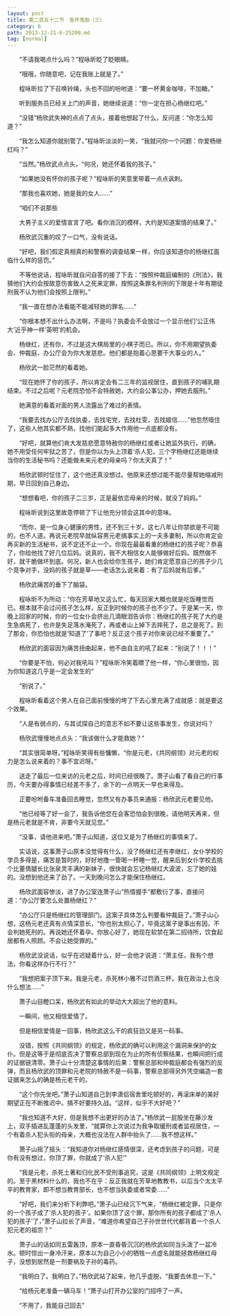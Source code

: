 ```yaml
---
layout: post
title: 第二百五十二节　各怀鬼胎（三）
category: 6
path: 2013-12-21-6-25200.md
tag: [normal]
---
```


　　“不请我喝点什么吗？”程咏昕眨了眨眼睛。

　　“哦哦，你随意吧，记在我账上就是了。”

　　程咏昕拉了下召唤铃绳，头也不回的吩咐道：“要一杯黄金咖啡，不加糖。”

　　听到服务员已经关上门的声音，她继续说道：“你一定在担心杨继红吧。”

　　“没错”杨欣武失神的点点了点头，接着他想起了什么，反问道：“你怎么知道？”

　　“我怎么知道你就别管了。”程咏昕淡淡的一笑，“我就问你一个问题：你爱杨继红吗？”

　　“当然。”杨欣武点点头，“何况，她还怀着我的孩子。”

　　“如果她没有怀你的孩子呢？”程咏昕的笑意里带着一点点讽刺。

　　“那我也喜欢她，她是我的女人……”

　　“咱们不说那些

　　大男子主义的爱情宣言了吧。看你消沉的模样，大约是知道案情的结果了。”

　　杨欣武沉重的叹了一口气，没有说话。

　　“好吧，我们假定真相真的和警察的调查结果一样，你应该知道你的杨继红面临什么样的惩罚。”

　　不等他说话，程咏昕就自问自答的接了下去：“按照仲裁庭编制的《刑法》，我猜他们大约会按故意伤害致人之死来定罪，按照这条罪名判刑的下限是十年有期徒刑我不认为他们会按照上限判。”

　　“我一直在想办法看能不能减轻她的罪名……”

　　“你根本想不出什么办法啊，不是吗？执委会不会放过一个显示他们‘公正伟大’近乎神一样‘英明’的机会。

　　杨继红，还有你，不过是这大棋局里的小棋子而已。所以，你不用期望执委会、仲裁庭、办公厅会为你大发慈悲。他们都是抱着心思要干大事业的人。”

　　杨欣武一脸茫然的看着她。

　　“现在她怀了你的孩子，所以肯定会有二三年的监视居住，直到孩子的哺乳期结束。不过之后呢？元老院恐怕不会特赦她，大约会公事公办，押她去服刑。”

　　她满意的看着对面的男人流露出了难过的表情。

　　“我要去找办公厅去找执委，去找宅党，去找杜雯，去找姬信……”他忽然噎住了，这些人他其实都不熟，找他们能起多大作用他一点底都没有。

　　“好吧，就算他们肯大发慈悲愿意特赦你的杨继红或者让她监外执行。的确，她不用受任何牢狱之苦了，但是你以为头上顶着‘杀人犯，三个字杨继红还能继续当你的生活秘书吗？还能做未来元老的母亲吗？你太天真了！”

　　杨欣武顿时怔住了，这个他还真没想过。他原来还想过能不能尽量帮她缩减刑期，早日回到自己身边。

　　“想想看吧，你的孩子二三岁，正是最依恋母亲的时候，就没了妈妈。”

　　程咏昕说到这里故意停顿了下让他充分领会这其中的意味。

　　“而你，是一位身心健康的男性，还不到三十岁。这七八年让你禁欲是不可能的，也不人道。再说元老院早就纵容男元老搞事实上的一夫多妻制，所以你肯定会再买新的生活秘书，说不定还不止一个。你现在最最看重的杨继红的孩子呢？恭喜了，你给他找了好几位后妈。说真的，我不大相信女人能够做好后妈。既然做不好，就干脆做坏到底。何况，新人也会给你生孩子，她们肯定愿意自己的孩子少几个竞争对手，没妈的孩子就是草——老话怎么说来着：有了后妈就有后爹。”

　　杨欣武痛苦的垂下了脑袋。

　　程咏昕不为所动：“你在芳草地又这么忙，每天回家大概也就是吃饭睡觉而已。根本就不会过问孩子怎么样，反正到时候你的孩子也不少了。于是某一天，你晚上回家的时候，你的一位女仆会挤出几滴眼泪告诉你：杨继红的孩子死了大约是生急病死了，也许是失足落水淹死了，再或者山上掉下去摔死了，总之是死了。到了那会，你恐怕也就是‘知道了’了事吧？反正这个孩子对你来说已经不重要了。”

　　杨欣武的面容因为痛苦扭曲起来，他不由自主的吼了起来：“别说了！！！”

　　“你要是不怕，何必对我吼叫？”程咏昕冷笑着瞟了他一样，“你心里很怕，因为你知道这几乎是一定会发生的”

　　“别说了。”

　　程咏昕看着这个男人在自己面前慢慢的垮了下去心里充满了成就感：就是要这个效果。

　　“人是有弱点的，与其试探自己的意志不如不要让这些事发生，你说对吗？

　　杨欣武慢慢地点点头：“我该做什么才能救她？”

　　“其实很简单呀。”程咏昕笑得有些慵懒，“你是元老，《共同纲领》对元老的权力是怎么说来着的？事不宜迟呀。”

　　送走了最后一位来访的元老之后，时间已经很晚了。萧子山看了看自己的行事历，今天要办得事情已经差不多了，余下的一点明天一早也来得及。

　　正要吩咐备车准备回去睡觉，忽然又有办事员来通报：杨欣武元老要见他。

　　“他已经等了好一会了，我告诉他您在会客恐怕会到很晚，请他明天再来，但是杨元老就是不肯，非要今天就见您。”

　　“没事，请他进来吧。”萧子山知道，这位又是为了杨继红的事情来了。

　　实话说，这事萧子山原本没觉得有什么，没了杨继红还有李继红，女仆学校的学员多得是，痛苦是暂时的，好好地撸一管喝一杯睡一觉，醒来后到女仆学校去挑个比董倩腿长比张泉灵丰满的新妹子，很快就会忘记杨继红大波波，忘了她的娃的。没想到他还来了劲了。一天到晚问怎么才能保住杨继红。

　　杨欣武面容惨淡，进了办公室连萧子山“热情握手”都敷衍了事，直接问道：“办公厅要怎么处置杨继红？”

　　“办公厅只是杨继红的管理部门。这案子具体怎么判要看仲裁庭了。”萧子山心想，这杨元老还真有点情深意长，“你也别太担心了，毕竟这案子是事出有因，不会判她死刑的。再说她还怀着孕。你放心好了，她现在软禁在第二招待所，饮食起居都有人照顾。不会让她受罪的。”

　　杨欣武没说话，似乎在迟疑着什么，好一会他才说道：“萧主任，我有个想法，你看这样办行不行？”

　　“我想把案子顶下来。我是元老，杀死林小雅不过罚酒三杯。我在政治上也没什么想法……”

　　萧子山目瞪口呆，杨欣武有如此的举动大大超出了他的意料。

　　一瞬间，他又相信爱情了。

　　但是相信爱情是一回事，杨欣武这么干的疯狂劲又是另一码事。

　　没错，按照《共同纲领》的规定，杨欣武的确可以利用这个漏洞来保护的女仆。但是这等于是彻底否决了警察总部到现在为止的所有侦察结果，也瞬间把行成的证据链清零。萧子山十分清楚这事情的后果：警察总部和仲裁庭都会有强烈的反弹，而且杨欣武的顶罪和元老院的特赦不是一码事，警察总部得另外凭空编造一套证据来怎么的确是杨元老干的。

　　“这个你先坐吧。”萧子山知道自己到李潇侣宿舍里吃顿好的，再滚床单的美好期望正在不断推迟中。搞不好要持久战。“这样，似乎不大好吧？”

　　“我也知道不大好，但是我想不出更好的办法了。”杨欣武一屁股坐在藤沙发上，双手插进乱蓬蓬的头发里，“就算你上次说过为我争取缓刑或者监视居住，一个有着杀人犯头衔的母亲，大概也没法在人群中抬头了……我不想这样。”

　　萧子山摇了摇头：“我知道你对杨继红感情很深，还考虑到孩子的问题，可是你有没有想过，你顶了罪，你就成了‘杀人犯’”

　　“我是元老，杀死土著和归化民不受刑事追究，这是《共同纲领》上明文规定的。至于黑材料什么的，我也不在乎：反正我就在芳草地教教书，以后当个太太平平的教育家，即不想当教育部长，也不想当执委或者常委……”

　　“好吧，我们来分析下利弊吧。”萧子山已经沉下气来，“杨继红被定罪，只是你的一个孩子成了‘杀人犯的孩子’。如果你顶了这个罪，那你所有的孩子都成了‘杀人犯的孩子’了，”萧子山拉长了声音，“难道你希望自己子孙世世代代都背着一个杀人犯元老的祖宗？”

　　萧子山的话如同五雷轰顶，原本一直昏昏沉沉的杨欣武如同当头泼了一盆冷水。顿时惊出一身冷汗来，原本以为自己小小的牺牲一点虚名就能拯救杨继红母子，没想到居然是一剂要祸及子孙的毒药。

　　“我明白了。我明白了。”杨欣武站了起来，他几乎虚脱，“我要去休息一下。”

　　“给杨元老准备一辆马车！”萧子山打开办公室的门招呼了一声。

　　“不用了，我能自己回去”
